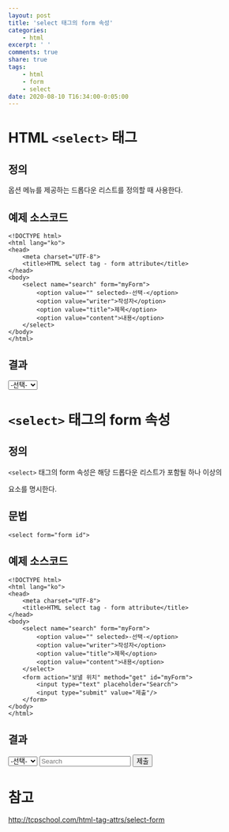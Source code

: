 ```yaml
---
layout: post
title: 'select 태그의 form 속성'
categories:
    - html
excerpt: ' '
comments: true
share: true
tags:
    - html
    - form
    - select
date: 2020-08-10 T16:34:00-0:05:00
---
```


# HTML `<select>` 태그
## 정의
옵션 메뉴를 제공하는 드롭다운 리스트를 정의할 때 사용한다.

## 예제 소스코드
```
<!DOCTYPE html>
<html lang="ko">
<head>
	<meta charset="UTF-8">
	<title>HTML select tag - form attribute</title>
</head>
<body>
    <select name="search" form="myForm">
      	<option value="" selected>-선택-</option>
        <option value="writer">작성자</option>
        <option value="title">제목</option>
        <option value="content">내용</option>
    </select>
</body>
</html>
```
## 결과

<html lang="ko">
<head>
	<meta charset="UTF-8">
	<title>HTML select tag - form attribute</title>
</head>
<body>
    <select name="search" form="myForm">
      	<option value="" selected>-선택-</option>
        <option value="writer">작성자</option>
        <option value="title">제목</option>
        <option value="content">내용</option>
    </select>
</body>
</html>
<br/>

# `<select>` 태그의 form 속성
## 정의
`<select>` 태그의 form 속성은 해당 드롭다운 리스트가 포함될 하나 이상의 <form> 요소를 명시한다.

## 문법

```
<select form="form id">
```

## 예제 소스코드
```
<!DOCTYPE html>
<html lang="ko">
<head>
	<meta charset="UTF-8">
	<title>HTML select tag - form attribute</title>
</head>
<body>
    <select name="search" form="myForm">
      	<option value="" selected>-선택-</option>
        <option value="writer">작성자</option>
        <option value="title">제목</option>
        <option value="content">내용</option>
    </select>
    <form action="보낼 위치" method="get" id="myForm">
        <input type="text" placeholder="Search">
        <input type="submit" value="제출"/>
    </form>
</body>
</html>
```

## 결과
<html lang="ko">
<head>
	<meta charset="UTF-8">
	<title>HTML select tag - form attribute</title>
</head>
<body>
    <select name="search" form="myForm">
      	<option value="" selected>-선택-</option>
        <option value="writer">작성자</option>
        <option value="title">제목</option>
        <option value="content">내용</option>
    </select>
    <form action="보낼 위치" method="get" id="myForm">
        <input type="text" name="content" placeholder="Search">
        <input type="submit" value="제출"/>
    </form>
</body>
</html>

# 참고
http://tcpschool.com/html-tag-attrs/select-form